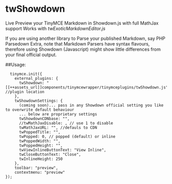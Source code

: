 # twShowdown
Live Preview your TinyMCE Markdown in Showdown.js with full MathJax support
Works with *twExoticMarkdownEditor.js*

If you are using another library to Parse your published Markdown, say PHP Parsedown Extra, note that Markdown Parsers have syntax flavours, therefore using Showdown (Javascript) might show little differences from your final official output.

##Usage:

```
  tinymce.init({
    external_plugins: {
      twShowdown: "[[++assets_url]]components/tinymcewrapper/tinymceplugins/twShowdown.js", //plugin location
    },
    twShowdownSettings: { 
      (coming soon)... pass in any Showdown official setting you like to overwrite default behaviour
      ... below are proprietary settings
      twShowdownCDNbase: "",
      //twMathJaxDisable: , // use 1 to disable
      twMathJaxURL: "", //defauls to CDN
      twPoppedTitle: "",
      twPopped: 0, // popped (default) or inline
      twPoppedWidth: "",
      twPoppedHeight: "",
      twViewInlineButtonText: "View Inline",
      twCloseButtonText: "Close",
      twInlineHeight: 250
    },
    toolbar: "preview",
    contextmenu: "preview"
});
```
